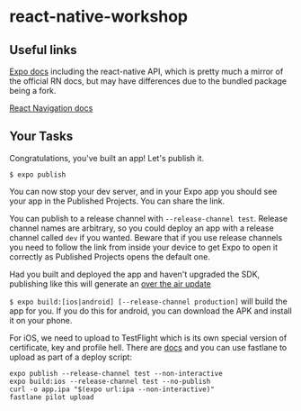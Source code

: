 # react-native-workshop

## Useful links

[Expo docs](https://docs.expo.io/versions/latest/) including the react-native API, which is pretty much a mirror of the official RN docs, but may have differences due to the bundled package being a fork.

[React Navigation docs](https://reactnavigation.org/docs/en/getting-started.html)

## Your Tasks

Congratulations, you've built an app!  Let's publish it.  

`$ expo publish`

You can now stop your dev server, and in your Expo app you should see your app in the Published Projects.  You can share the link.

You can publish to a release channel with `--release-channel test`.  Release channel names are arbitrary, so you could deploy an app with a release channel called `dev` if you wanted.  Beware that if you use release channels you need to follow the link from inside your device to get Expo to open it correctly as Published Projects opens the default one.

Had you built and deployed the app and haven't upgraded the SDK, publishing like this will generate an [over the air update](https://docs.expo.io/versions/v36.0.0/guides/configuring-ota-updates/)

`$ expo build:[ios|android] [--release-channel production]` will build the app for you.  If you do this for android, you can download the APK and install it on your phone.  

For iOS, we need to upload to TestFlight which is its own special version of certificate, key and profile hell.  There are [docs](https://docs.expo.io/versions/v36.0.0/distribution/uploading-apps/#22-if-you-choose-to-upload-your) and you can use fastlane to upload as part of a deploy script:

```
expo publish --release-channel test --non-interactive
expo build:ios --release-channel test --no-publish
curl -o app.ipa "$(expo url:ipa --non-interactive)"
fastlane pilot upload
```
